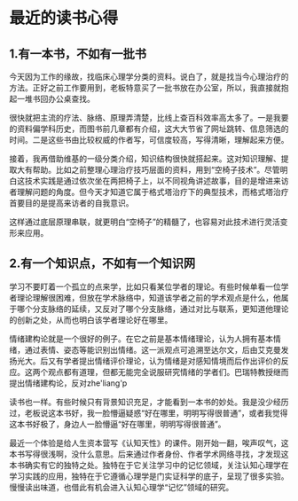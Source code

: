 # 最近的读书心得


## 1.有一本书，不如有一批书

今天因为工作的缘故，找临床心理学分类的资料。说白了，就是找当今心理治疗的方法。正好之前工作要用到，老板特意买了一批书放在办公室，所以，我直接就抱起一堆书回办公桌查找。

很快就把主流的疗法、脉络、原理弄清楚，比线上查百科效率高太多了。一是我要的资料偏学科历史，而图书前几章都有介绍，这大大节省了网址跳转、信息筛选的时间。二是这些书由比较权威的作者写，可信度较高，写得清晰，理解起来方便。

接着，我再借助维基的一级分类介绍，知识结构很快就搭起来。这对知识理解、提取大有帮助。比如之前整理心理治疗技巧层面的资料，用到“空椅子技术”。尽管明白这技术实践是通过依次坐在两把椅子上，以不同视角讲述故事，目的是增进来访者理解问题的角度。但今天才知道它属于格式塔治疗下的典型技术，而格式塔治疗首要目的是提高来访者的自我意识。

这样通过底层原理串联，就更明白“空椅子”的精髓了，也容易对此技术进行灵活变形来应用。

## 2.有一个知识点，不如有一个知识网

学习不要盯着一个孤立的点来学，比如只看某位学者的理论。有些时候单看一位学者理论理解很困难，但放在学术脉络中，知道该学者之前的学术观点是什么，他属于哪个分支脉络的延续，又反对了哪个分支脉络，通过对比与联系，更知道他理论的创新之处，从而也明白该学者理论好在哪里。

情绪建构论就是一个很好的例子。在它之前是基本情绪理论，认为人拥有基本情绪，通过表情、姿态等能识别出情绪。这一派观点可追溯至达尔文，后由艾克曼发扬光大。后又有学者提出情绪评价理论，认为情绪是对感知情境而后作出评价的反应。这两个观点都有道理，但都无能完全说服研究情绪的学者们。巴瑞特教授继而提出情绪建构论，反对zhe'liang'p

读书也一样。有些时候只有背景知识充足，才能看到一本书的妙处。我是没少经历过，老板说这本书好，我一脸懵逼疑惑“好在哪里，明明写得很普通”，或者我觉得这本书好极了，身边人一脸懵逼“好在哪里，明明写得很普通”。

最近一个体验是给人生资本营写《认知天性》的课件。刚开始一翻，唉声叹气，这本书写得很浅啊，没什么意思。后来通过作者身份、作者学术网络寻找，才发现这本书确实有它的独特之处。独特在于它关注学习中的记忆领域，关注认知心理学在学习实践的应用，独特在于它遵循心理学是门实证科学的底子，呈现了很多实验。慢慢读出味道，也借此有机会进入认知心理学“记忆”领域的研究。

